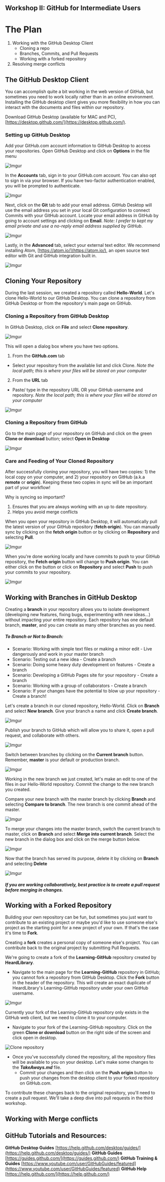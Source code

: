 ## Workshop II: GitHub for Intermediate Users

# The Plan

1. Working with the GitHub Desktop Client
   * Cloning a repo
   * Branches, Commits, and Pull Requests
   * Working with a forked repository
2. Resolving merge conflicts

## The GitHub Desktop Client  

You can accomplish quite a bit working in the web version of GitHub, but sometimes you need to work locally rather than in an online environment.  Installing the GitHub desktop client gives you more flexibility in how you can interact with the documents and files within our repository.

Download GitHub Desktop (available for MAC and PC), [https://desktop.github.com/](https://desktop.github.com/).  

### Setting up GitHub Desktop  

Add your GitHub.com account information to GitHub Desktop to access your repositories. Open GitHub Desktop and click on **Options** in the file menu

![Imgur](https://i.imgur.com/5oXCqd9.png)

In the **Accounts** tab, sign in to your GitHub.com account.  You can also opt to sign in via your browser. If you have two-factor authentication enabled, you will be prompted to authenticate.

![Imgur](https://i.imgur.com/xnlewp0.png)

Next, click on the **Git** tab to add your email address.  GitHub Desktop will use the email address you set in your local Git configuration to connect Commits with your GitHub account.  Locate your email address in GitHub by going to account settings and clicking on **Email**. *Note: I prefer to kept my email private and use a no-reply email address supplied by GitHub*.

![Imgur](https://i.imgur.com/dwRoIOQ.png)

Lastly, in the **Advanced** tab, select your external text editor.  We recommend installing Atom, [https://atom.io/](https://atom.io/), an open source text editor with Git and GitHub integration built in.

![Imgur](https://i.imgur.com/pkEIhQ8.png)

## Cloning Your Repository  

During the last session, we created a repository called **Hello-World**.  Let's clone Hello-World to our GitHub Desktop.  You can clone a repository from GitHub Desktop or from the repository's main page on GitHub.

### Cloning a Repository from GitHub Desktop  

In GitHub Desktop, click on **File** and select **Clone repository**.

![Imgur](https://i.imgur.com/vXA7gNI.png)

This will open a dialog box where you have two options.  
1. From the **GitHub.com** tab
  * Select your repository from the available list and click Clone. *Note the local path; this is where your files will be stored on your computer*
2. From the **URL** tab
  * Paste/ type in the repository URL OR your GitHub username and repository. *Note the local path; this is where your files will be stored on your computer*

![Imgur](https://i.imgur.com/L7fFCTI.png)

### Cloning a Repository from GitHub  

Go to the main page of your repository on GitHub and click on the green **Clone or download** button; select **Open in Desktop**

![Imgur](https://i.imgur.com/ExjFHVz.png)

### Care and Feeding of Your Cloned Repository  

After successfully cloning your repository, you will have two copies: 1) the local copy on your computer, and 2) your repository on GitHub (a.k.a **remote** or **origin**). Keeping these two copies in sync will be an important part of your workflow!

Why is syncing so important?  
1. Ensures that you are always working with an up to date repository.
2. Helps you avoid merge conflicts

When you open your repository in GitHub Desktop, it will automatically pull the latest version of your GitHub repository (**fetch origin**).  You can manually sync by clicking on the **fetch origin** button or by clicking on **Repository** and selecting **Pull**.

![Imgur](https://i.imgur.com/SbAty81.png?1)

When you're done working locally and have commits to push to your GitHub repository, the **Fetch origin** button will change to **Push origin**.  You can either click on the button or click on **Repository** and select **Push** to push your commits to your repository.

![Imgur](https://i.imgur.com/Y5XxN5M.png)

## Working with Branches in GitHub Desktop  

Creating a **branch** in your repository allows you to isolate development (developing new features, fixing bugs, experimenting with new ideas...) without impacting your entire repository.  Each repository has one default branch, **master**, and you can create as many other branches as you need.

##### To Branch or Not to Branch:
* Scenario:  Working with simple text files or making a minor edit - Live dangerously and work in your master branch  
* Scenario: Testing out a new idea - Create a branch  
* Scenario: Doing some heavy duty development on features - Create a branch  
* Scenario: Developing a GitHub Pages site for your repository - Create a branch  
* Scenario: Working with a group of collaborators - Create a branch  
* Scenario: If your changes have the potential to blow up your repository - Create a branch!

Let's create a branch in our cloned repository, Hello-World. Click on **Branch** and select **New branch**.  Give your branch a name and click **Create branch**.

![Imgur](https://i.imgur.com/Y8aLS5P.png)

Publish your branch to GitHub which will allow you to share it, open a pull request, and collaborate with others.

![Imgur](https://i.imgur.com/jcNuJpf.png)

Switch between branches by clicking on the **Current branch** button.  Remember, **master** is your default or production branch.

![Imgur](https://i.imgur.com/N97pQw7.png)

Working in the new branch we just created, let's make an edit to one of the files in our Hello-World repository.  Commit the change to the new branch you created.

Compare your new branch with the master branch by clicking **Branch** and selecting **Compare to branch**. The new branch is one commit ahead of the master.

![Imgur](https://i.imgur.com/Bk0ctkg.png)

To merge your changes into the master branch, switch the current branch to master, click on **Branch** and select **Merge into current branch**. Select the new branch in the dialog box and click on the merge button below.

![Imgur](https://i.imgur.com/OIbpWMY.png)

Now that the branch has served its purpose, delete it by clicking on **Branch** and selecting **Delete**

![Imgur](https://i.imgur.com/sEaq6ZF.png)

##### *If you are working collaboratively, best practice is to create a pull request before merging in changes.*


## Working with a Forked Repository

Building your own repository can be fun, but sometimes you just want to contribute to an existing project or maybe you'd like to use someone else's project as the starting point for a new project of your own. If that's the case it's time to **Fork**.

Creating a **fork** creates a personal copy of someone else's project. You can contribute back to the original project by submitting Pull Requests.

We're going to create a fork of the **Learning-GitHub** repository created by **HeardLibrary**.

* Navigate to the main page for the **Learning-GitHub** repository in GitHub; you cannot fork a repository from GitHub Desktop. Click the **Fork** button in the header of the repository. This will create an exact duplicate of HeardLibrary's Learning-GitHub repository under your own GitHub username.

![Imgur](http://i.imgur.com/Bi0jTS8.png)

Currently your fork of the Learning-GitHub repository only exists in the GitHub web client, but we need to clone it to your computer.

* Navigate to your fork of the Learning-GitHub repository.  Click on the green **Clone or download** button on the right side of the screen and click open in desktop.

![Clone repository](https://i.imgur.com/bmtSa3P.png)

* Once you've successfully cloned the repository, all the repository files will be available to you on your desktop.  Let's make some changes to the _**TakeAways.md**_ file.
  * Commit your changes and then click on the **Push origin** button to push your changes from the desktop client to your forked repository on GitHub.com.

To contribute these changes back to the original repository, you'll need to create a pull request.  We'll take a deep dive into pull requests in the third workshop.

## Working with Merge conflicts  


## GitHub Tutorials and Resources:
**GitHub Desktop Guides** [https://help.github.com/desktop/guides/](https://help.github.com/desktop/guides/)
**GitHub Guides** [https://guides.github.com/](https://guides.github.com/)
**GitHub Training & Guides** [https://www.youtube.com/user/GitHubGuides/featured](https://www.youtube.com/user/GitHubGuides/featured)
**GitHub Help** [https://help.github.com/](https://help.github.com/)
